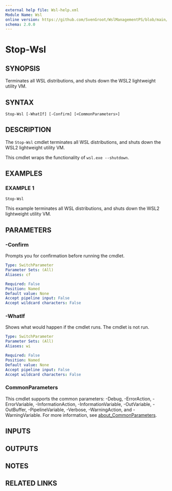 ```yaml
---
external help file: Wsl-help.xml
Module Name: Wsl
online version: https://github.com/SvenGroot/WslManagementPS/blob/main/docs/Stop-Wsl.md
schema: 2.0.0
---
```


# Stop-Wsl

## SYNOPSIS

Terminates all WSL distributions, and shuts down the WSL2 lightweight utility VM.

## SYNTAX

```
Stop-Wsl [-WhatIf] [-Confirm] [<CommonParameters>]
```

## DESCRIPTION

The `Stop-Wsl` cmdlet terminates all WSL distributions, and shuts down the WSL2 lightweight utility
VM.

This cmdlet wraps the functionality of `wsl.exe --shutdown`.

## EXAMPLES

### EXAMPLE 1

```powershell
Stop-Wsl
```

This example terminates all WSL distributions, and shuts down the WSL2 lightweight utility VM.

## PARAMETERS

### -Confirm

Prompts you for confirmation before running the cmdlet.

```yaml
Type: SwitchParameter
Parameter Sets: (All)
Aliases: cf

Required: False
Position: Named
Default value: None
Accept pipeline input: False
Accept wildcard characters: False
```

### -WhatIf

Shows what would happen if the cmdlet runs.
The cmdlet is not run.

```yaml
Type: SwitchParameter
Parameter Sets: (All)
Aliases: wi

Required: False
Position: Named
Default value: None
Accept pipeline input: False
Accept wildcard characters: False
```

### CommonParameters

This cmdlet supports the common parameters: -Debug, -ErrorAction, -ErrorVariable, -InformationAction, -InformationVariable, -OutVariable, -OutBuffer, -PipelineVariable, -Verbose, -WarningAction, and -WarningVariable. For more information, see [about_CommonParameters](http://go.microsoft.com/fwlink/?LinkID=113216).

## INPUTS

## OUTPUTS

## NOTES

## RELATED LINKS
